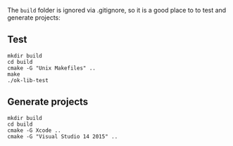 The `build` folder is ignored via .gitignore, so it is a good place to to test and generate projects:

##  Test
```
mkdir build
cd build
cmake -G "Unix Makefiles" ..
make
./ok-lib-test 
```

## Generate projects
```
mkdir build
cd build
cmake -G Xcode ..
cmake -G "Visual Studio 14 2015" ..
```
